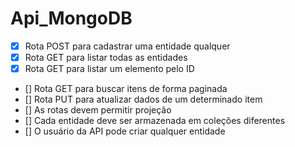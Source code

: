 # Api_MongoDB

- [x] Rota POST para cadastrar uma entidade qualquer
- [x] Rota GET para listar todas as entidades 
- [x] Rota GET para listar um elemento pelo ID
- [] Rota GET para buscar itens de forma paginada
- [] Rota PUT para atualizar dados de um determinado item
- [] As rotas devem permitir projeção
- [] Cada entidade deve ser armazenada em coleções diferentes
- [] O usuário da API pode criar qualquer entidade
